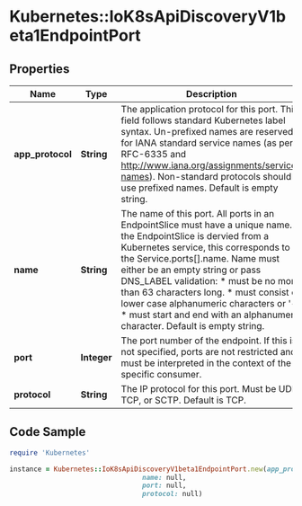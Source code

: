 # Kubernetes::IoK8sApiDiscoveryV1beta1EndpointPort

## Properties

Name | Type | Description | Notes
------------ | ------------- | ------------- | -------------
**app_protocol** | **String** | The application protocol for this port. This field follows standard Kubernetes label syntax. Un-prefixed names are reserved for IANA standard service names (as per RFC-6335 and http://www.iana.org/assignments/service-names). Non-standard protocols should use prefixed names. Default is empty string. | [optional] 
**name** | **String** | The name of this port. All ports in an EndpointSlice must have a unique name. If the EndpointSlice is dervied from a Kubernetes service, this corresponds to the Service.ports[].name. Name must either be an empty string or pass DNS_LABEL validation: * must be no more than 63 characters long. * must consist of lower case alphanumeric characters or &#39;-&#39;. * must start and end with an alphanumeric character. Default is empty string. | [optional] 
**port** | **Integer** | The port number of the endpoint. If this is not specified, ports are not restricted and must be interpreted in the context of the specific consumer. | [optional] 
**protocol** | **String** | The IP protocol for this port. Must be UDP, TCP, or SCTP. Default is TCP. | [optional] 

## Code Sample

```ruby
require 'Kubernetes'

instance = Kubernetes::IoK8sApiDiscoveryV1beta1EndpointPort.new(app_protocol: null,
                                 name: null,
                                 port: null,
                                 protocol: null)
```


